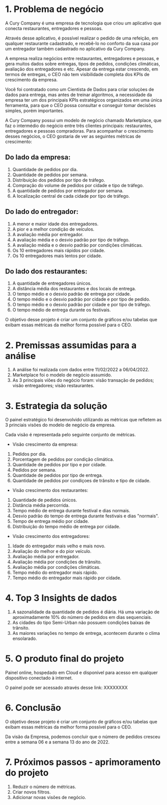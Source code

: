 # 1. Problema de negócio
A Cury Company é uma empresa de tecnologia que criou um aplicativo que conecta restaurantes, entregadores e pessoas. 

Através desse aplicativo, é possível realizar o pedido de uma refeição, em qualquer restaurante cadastrado, e recebê-lo no
conforto da sua casa por um entregador também cadastrado no aplicativo da Cury Company. 

A empresa realiza negócios entre restaurantes, entregadores e pessoas, e gera muitos dados sobre entregas, tipos de pedidos, condições climáticas,
avaliação dos entregadores e etc. Apesar da entrega estar crescendo, em termos de entregas, o CEO não tem visibilidade completa dos KPIs de crescimento da empresa. 

Você foi contratado como um Cientista de Dados para criar soluçòes de dados para entrega, mas antes de treinar algoritmos, a necessidade da empresa
ter um dos principais KPIs estratégicos organizados em uma única ferramenta, para que o CEO possa consultar e conseguir tomar decisões simples, porém importantes. 

A Cury Company possui um modelo de negócio chamado Marketplace, que faz o intermédio do negócio entre três clientes principais: restaurantes, entregadores e pessoas compradoras. Para acompanhar o crescimento desses negócios, o CEO gostaria de ver as seguintes métricas de crescimento: 

## Do lado da empresa:
1. Quantidade de pedidos por dia. 
2. Quantidade de pedidos por semana. 
3. Distribuição dos pedidos por tipo de tráfego. 
4. Compração do volume de pedidos por cidade e tipo de tráfego. 
5. A quantidade de pedidos por entregador por semana. 
6. A localização central de cada cidade por tipo de tráfego.

## Do lado do entregador:
1. A menor e maior idade dos entregadores. 
2. A pior e a melhor condição de veículos. 
3. A avaliação média por entregador. 
4. A avaliação média e o desvio padrão por tipo de tráfego. 
5. A avaliação média e o desvio padrão por condições climáticas. 
6. Os 10 entregadores mais rápidos por cidade. 
7. Os 10 entregadores mais lentos por cidade. 

## Do lado dos restaurantes:
1. A quantidade de entregadores únicos.
2. A distância média dos restaurantes e dos locais de entrega.
3. O tempo médio e o desvio padrão de entrega por cidade. 
4. O tempo médio e o desvio padrão por cidade e por tipo de pedido.
5. O tempo médio e o desvio padrão por cidade e por tipo de tráfego.
6. O tempo médio de entrega durante os festivais. 

O objetivo desse projeto é criar um conjunto de gráficos e/ou tabelas que exibam essas métricas da melhor forma possível para o CEO.

# 2. Premissas assumidas para a análise
1. A análise foi realizada com dados entre 11/02/2022 a 06/04/2022.
2. Marketplace foi o modelo de negócio assumido.
3. As 3 principais viões do negócio foram: visão transação de pedidos; visão entregadores; visão restaurantes.

# 3. Estrategia da solução
O painel estratégico foi desenvolvido utilizando as métricas que refletem as 3 princiais visões do modelo de negócio da empresa.

Cada visão é representada pelo seguinte conjunto de métricas.

+ Visão crescimento da empresa:
1. Pedidos por dia. 
2. Porcentagem de pedidos por condição climática. 
3. Quantidade de pedidos por tipo e por cidade. 
4. Pedidos por semana. 
5. Quantidade de pedidos por tipo de entrega. 
6. Quantidade de pedidos por condiçoes de trânsito e tipo de cidade.

+ Visão crescimento dos restaurantes:
1. Quantidade de pedidos únicos. 
2. Distância média percorrida. 
3. Tempo médio de entrega durante festival e dias normais. 
4. Desvio padrão do tempo de entrega durante festivais e dias "normais". 
5. Tempo de entrega médio por cidade. 
6. Distribuição do tempo médio de entrega por cidade.

+ Visão crescimento dos entregadores:
1. Idade do entregador mais velho e mais novo. 
2. Avaliação do melhor e do pior veículo. 
3. Avaliação média por entregador. 
4. Avaliação média por condições de trânsito. 
5. Avaliação média por condições climáticas. 
6. Tempo médio do entregador mais rápido.
7. Tempo médio do entregador mais rápido por cidade. 

# 4. Top 3 Insights de dados
1. A sazonalidade da quantidade de pedidos é diária. Há uma variação de aproximadamente 10% do número de pedidos em dias sequenciais. 
2. As cidades do tipo Semi-Urban não possuem condições baixas de trânsito. 
3. As maiores variações no tempo de entrega, acontecem durante o clima ensolarado. 

# 5. O produto final do projeto
Painel online, hospedado em Cloud e disponível para acesso em qualquer dispositivo conectado à internet. 

O painel pode ser acessado através desse link: XXXXXXXX

# 6. Conclusão
O objetivo desse projeto é criar um conjunto de gráficos e/ou tabelas que exibam essas métricas da melhor forma possível para o CEO.

Da visão da Empresa, podemos concluir que o número de pedidos cresceu entre a semana 06 e a semana 13 do ano de 2022. 

# 7. Próximos passos - aprimoramento do projeto
1. Reduzir o número de métricas. 
2. Criar novos filtros. 
3. Adicionar novas visões de negócio.
